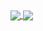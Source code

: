 <a href="https://github.com/anuraghazra/github-readme-stats">
  <img align="center" src="https://github-readme-stats-lemon-sigma-76.vercel.app/api/top-langs/?username=anuraghazra&layout=compact&repo=github-readme-stats" />
</a>
<a href="https://github.com/anuraghazra/github-readme-stats">
  <img align="center" src="https://github-readme-stats-lemon-sigma-76.vercel.app/api/?username=anuraghazra&show_icons=true&theme=radical&repo=github-readme-stats" />
</a>




<!--
**hanbitgoun/hanbitgoun** is a ✨ _special_ ✨ repository because its `README.md` (this file) appears on your GitHub profile.

Here are some ideas to get you started:

- 🔭 I’m currently working on ...
- 🌱 I’m currently learning ...
- 👯 I’m looking to collaborate on ...
- 🤔 I’m looking for help with ...
- 💬 Ask me about ...
- 📫 How to reach me: ...
- 😄 Pronouns: ...
- ⚡ Fun fact: ...


